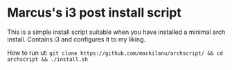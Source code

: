 # Marcus's i3 post install script
This is a simple install script suitable when you have installed a minimal arch install. Contains i3 and configures it to my liking.

How to run ut:
``
git clone https://github.com/mackilanu/archscript/ && cd archscript && ./install.sh
``
